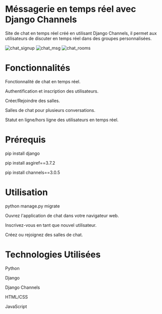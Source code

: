 # Méssagerie en temps réel avec Django Channels

Site de chat en temps réel créé en utilisant Django Channels, il permet aux utilisateurs de discuter en temps réel dans des groupes personnalisées.


![chat_signup](https://github.com/abdulmls2/Realtime-Chat-Django-Channels-/assets/123908423/877b0628-e022-4600-a973-b95189c9e094)
![chat_msg](https://github.com/abdulmls2/Realtime-Chat-Django-Channels-/assets/123908423/7ba62efd-97de-4570-89ca-06f1e1cfab98)
![chat_rooms](https://github.com/abdulmls2/Realtime-Chat-Django-Channels-/assets/123908423/81b0324d-5dac-44b2-be18-17d852b62902)

# Fonctionnalités
Fonctionnalité de chat en temps réel.

Authentification et inscription des utilisateurs.

Créer/Rejoindre des salles.

Salles de chat pour  plusieurs conversations.

Statut en ligne/hors ligne des utilisateurs en temps réel.

# Prérequis
pip install django

pip install asgiref==3.7.2

pip install channels==3.0.5

# Utilisation
python manage.py migrate

Ouvrez l'application de chat dans votre navigateur web.

Inscrivez-vous en tant que nouvel utilisateur.

Créez ou rejoignez des salles de chat.


# Technologies Utilisées
Python

Django

Django Channels

HTML/CSS

JavaScript





